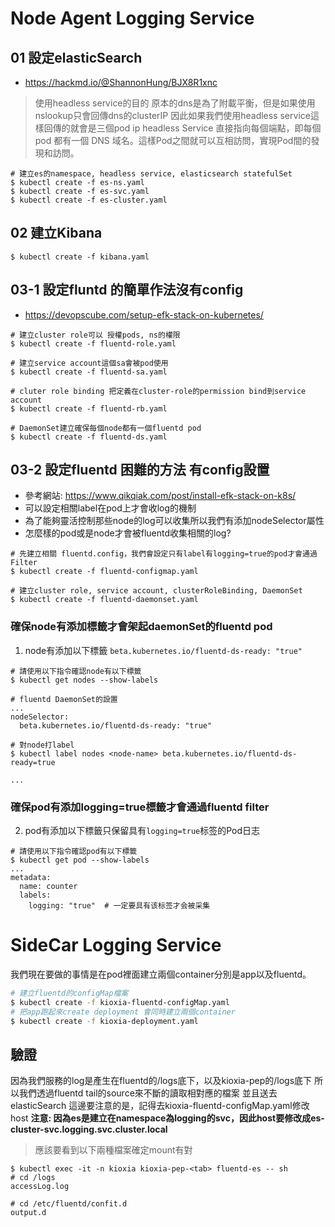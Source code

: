 # Node Agent Logging Service
## 01 設定elasticSearch 
- https://hackmd.io/@ShannonHung/BJX8R1xnc

> 使用headless service的目的
原本的dns是為了附載平衡，但是如果使用nslookup只會回傳dns的clusterIP
因此如果我們使用headless service這樣回傳的就會是三個pod ip
headless Service 直接指向每個端點，即每個 pod 都有一個 DNS 域名。這樣Pod之間就可以互相訪問，實現Pod間的發現和訪問。
```
# 建立es的namespace, headless service, elasticsearch statefulSet 
$ kubectl create -f es-ns.yaml
$ kubectl create -f es-svc.yaml
$ kubectl create -f es-cluster.yaml
```
## 02 建立Kibana 
```
$ kubectl create -f kibana.yaml
```
## 03-1 設定fluntd 的簡單作法沒有config
- https://devopscube.com/setup-efk-stack-on-kubernetes/

```
# 建立cluster role可以 授權pods, ns的權限
$ kubectl create -f fluentd-role.yaml

# 建立service account這個sa會被pod使用 
$ kubectl create -f fluentd-sa.yaml

# cluter role binding 把定義在cluster-role的permission bind到service account
$ kubectl create -f fluentd-rb.yaml

# DaemonSet建立確保每個node都有一個fluentd pod
$ kubectl create -f fluentd-ds.yaml
```
## 03-2 設定fluentd 困難的方法 有config設置
- 參考網站: https://www.qikqiak.com/post/install-efk-stack-on-k8s/
- 可以設定相關label在pod上才會收log的機制
- 為了能夠靈活控制那些node的log可以收集所以我們有添加nodeSelector屬性
- 怎麼樣的pod或是node才會被fluentd收集相關的log? 

```
# 先建立相關 fluentd.config，我們會設定只有label有logging=true的pod才會通過Filter
$ kubectl create -f fluentd-configmap.yaml

# 建立cluster role, service account, clusterRoleBinding, DaemonSet 
$ kubectl create -f fluentd-daemonset.yaml
```

### 確保node有添加標籤才會架起daemonSet的fluentd pod
1. node有添加以下標籤 `beta.kubernetes.io/fluentd-ds-ready: "true"`
```
# 請使用以下指令確認node有以下標籤
$ kubectl get nodes --show-labels

# fluentd DaemonSet的設置
...
nodeSelector:
  beta.kubernetes.io/fluentd-ds-ready: "true"

# 對node打label
$ kubectl label nodes <node-name> beta.kubernetes.io/fluentd-ds-ready=true

... 
```
### 確保pod有添加logging=true標籤才會通過fluentd filter
2. pod有添加以下標籤只保留具有`logging=true`标签的Pod日志
```
# 請使用以下指令確認pod有以下標籤
$ kubectl get pod --show-labels
...
metadata:
  name: counter
  labels:
    logging: "true"  # 一定要具有该标签才会被采集
```
# SideCar Logging Service 
我們現在要做的事情是在pod裡面建立兩個container分別是app以及fluentd。
```bash
# 建立fluentd的configMap檔案 
$ kubectl create -f kioxia-fluentd-configMap.yaml
# 把app跑起來create deployment 會同時建立兩個container
$ kubectl create -f kioxia-deployment.yaml
```
## 驗證
因為我們服務的log是產生在fluentd的/logs底下，以及kioxia-pep的/logs底下
所以我們透過fluentd tail的source來不斷的讀取相對應的檔案
並且送去elasticSearch 
這邊要注意的是，記得去kioxia-fluentd-configMap.yaml修改host
**注意: 因為es是建立在namespace為logging的svc，因此host要修改成es-cluster-svc.logging.svc.cluster.local**

> 應該要看到以下兩種檔案確定mount有對
```
$ kubectl exec -it -n kioxia kioxia-pep-<tab> fluentd-es -- sh 
# cd /logs 
accessLog.log

# cd /etc/fluentd/confit.d
output.d
```